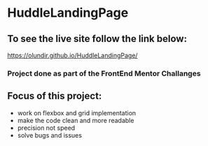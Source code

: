 # HuddleLandingPage

## To see the live site follow the link below:

https://olundir.github.io/HuddleLandingPage/

### Project done as part of the FrontEnd Mentor Challanges

## Focus of this project:

- work on flexbox and grid implementation
- make the code clean and more readable
- precision not speed
- solve bugs and issues
